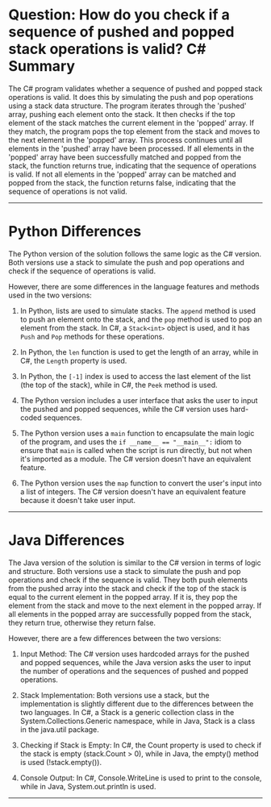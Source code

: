 # Question: How do you check if a sequence of pushed and popped stack operations is valid? C# Summary

The C# program validates whether a sequence of pushed and popped stack operations is valid. It does this by simulating the push and pop operations using a stack data structure. The program iterates through the 'pushed' array, pushing each element onto the stack. It then checks if the top element of the stack matches the current element in the 'popped' array. If they match, the program pops the top element from the stack and moves to the next element in the 'popped' array. This process continues until all elements in the 'pushed' array have been processed. If all elements in the 'popped' array have been successfully matched and popped from the stack, the function returns true, indicating that the sequence of operations is valid. If not all elements in the 'popped' array can be matched and popped from the stack, the function returns false, indicating that the sequence of operations is not valid.

---

# Python Differences

The Python version of the solution follows the same logic as the C# version. Both versions use a stack to simulate the push and pop operations and check if the sequence of operations is valid. 

However, there are some differences in the language features and methods used in the two versions:

1. In Python, lists are used to simulate stacks. The `append` method is used to push an element onto the stack, and the `pop` method is used to pop an element from the stack. In C#, a `Stack<int>` object is used, and it has `Push` and `Pop` methods for these operations.

2. In Python, the `len` function is used to get the length of an array, while in C#, the `Length` property is used.

3. In Python, the `[-1]` index is used to access the last element of the list (the top of the stack), while in C#, the `Peek` method is used.

4. The Python version includes a user interface that asks the user to input the pushed and popped sequences, while the C# version uses hard-coded sequences.

5. The Python version uses a `main` function to encapsulate the main logic of the program, and uses the `if __name__ == "__main__":` idiom to ensure that `main` is called when the script is run directly, but not when it's imported as a module. The C# version doesn't have an equivalent feature.

6. The Python version uses the `map` function to convert the user's input into a list of integers. The C# version doesn't have an equivalent feature because it doesn't take user input.

---

# Java Differences

The Java version of the solution is similar to the C# version in terms of logic and structure. Both versions use a stack to simulate the push and pop operations and check if the sequence is valid. They both push elements from the pushed array into the stack and check if the top of the stack is equal to the current element in the popped array. If it is, they pop the element from the stack and move to the next element in the popped array. If all elements in the popped array are successfully popped from the stack, they return true, otherwise they return false.

However, there are a few differences between the two versions:

1. Input Method: The C# version uses hardcoded arrays for the pushed and popped sequences, while the Java version asks the user to input the number of operations and the sequences of pushed and popped operations.

2. Stack Implementation: Both versions use a stack, but the implementation is slightly different due to the differences between the two languages. In C#, a Stack is a generic collection class in the System.Collections.Generic namespace, while in Java, Stack is a class in the java.util package.

3. Checking if Stack is Empty: In C#, the Count property is used to check if the stack is empty (stack.Count > 0), while in Java, the empty() method is used (!stack.empty()).

4. Console Output: In C#, Console.WriteLine is used to print to the console, while in Java, System.out.println is used.

---
